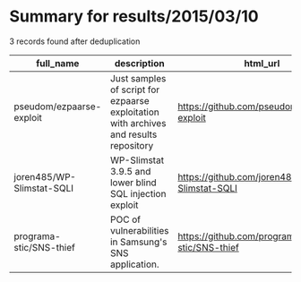 
# Summary for results/2015/03/10
    
3 records found after deduplication

| full_name | description | html_url | matched_list | matched_count | pushed_at | size | stargazers_count | language | forks_count |
|---------------------------|---------------------------------------------------------------------------------------|----------------------------------------------|-----------------------|-----------------|---------------------------|--------|--------------------|------------|---------------|
| pseudom/ezpaarse-exploit | Just samples of script for ezpaarse exploitation with archives and results repository | https://github.com/pseudom/ezpaarse-exploit | ['exploit'] | 1 | 2015-03-10 17:15:53+00:00 | 160 | 0 | Shell | 0 |
| joren485/WP-Slimstat-SQLI | WP-Slimstat 3.9.5 and lower blind SQL injection exploit | https://github.com/joren485/WP-Slimstat-SQLI | ['exploit'] | 1 | 2015-03-10 16:43:09+00:00 | 176 | 1 | Python | 0 |
| programa-stic/SNS-thief | POC of vulnerabilities in Samsung's SNS application. | https://github.com/programa-stic/SNS-thief | ['vulnerability poc'] | 1 | 2015-03-10 21:47:57+00:00 | 111 | 8 | Java | 5 |
